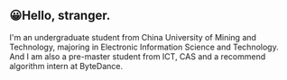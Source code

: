 ## 😀Hello, stranger. 
I'm an undergraduate student from China University of Mining and Technology, majoring in Electronic Information Science and Technology. And I am also a pre-master student from ICT, CAS and a recommend algorithm intern at ByteDance.
